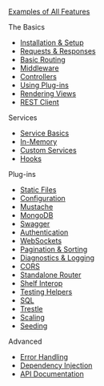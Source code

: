[Examples of All Features](https://github.com/angel-example)

The Basics
* [Installation & Setup](https://github.com/angel-dart/angel/wiki/Installation-&-Setup)
* [Requests & Responses](https://github.com/angel-dart/angel/wiki/Requests-&-Responses)
* [Basic Routing](https://github.com/angel-dart/angel/wiki/Basic-Routing)
* [Middleware](https://github.com/angel-dart/angel/wiki/Middleware)
* [Controllers](https://github.com/angel-dart/angel/wiki/Controllers)
* [Using Plug-ins](https://github.com/angel-dart/angel/wiki/Using-Plug-ins)
* [Rendering Views](https://github.com/angel-dart/angel/wiki/Rendering-Views)
* [REST Client](https://github.com/angel-dart/client)

Services
* [Service Basics](https://github.com/angel-dart/angel/wiki/Service-Basics)
* [In-Memory](https://github.com/angel-dart/angel/wiki/In-Memory)
* [Custom Services](https://github.com/angel-dart/angel/wiki/Custom-Services)
* [Hooks](https://github.com/angel-dart/angel/wiki/Hooks)

Plug-ins
* [Static Files](https://github.com/angel-dart/static)
* [Configuration](https://github.com/angel-dart/configuration)
* [Mustache](https://github.com/angel-dart/mustache)
* [MongoDB](https://github.com/angel-dart/mongo)
* [Swagger](https://github.com/angel-dart/swagger_codegen)
* [Authentication](https://github.com/angel-dart/auth)
* [WebSockets](https://github.com/angel-dart/websocket)
* [Pagination & Sorting](https://github.com/angel-dart/sort)
* [Diagnostics & Logging](https://github.com/angel-dart/diagnostics)
* [CORS](https://github.com/angel-dart/cors)
* [Standalone Router]()
* [Shelf Interop]()
* [Testing Helpers]()
* [SQL]()
* [Trestle]()
* [Scaling]()
* [Seeding]()

Advanced
* [Error Handling](https://github.com/angel-dart/angel/wiki/Error-Handling)
* [Dependency Injection](https://github.com/angel-dart/angel/wiki/Dependency-Injection)
* [API Documentation](http://www.dartdocs.org/documentation/angel_framework/latest)